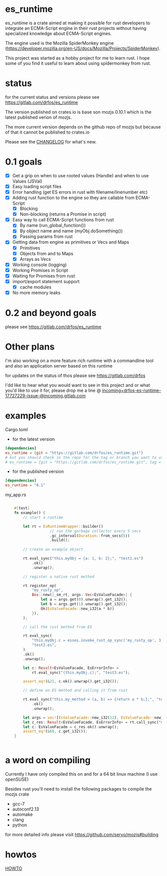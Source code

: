 # es_runtime

es_runtime is a crate aimed at making it possible for rust developers to integrate an ECMA-Script engine in their rust projects without having specialized knowledge about ECMA-Script engines.

The engine used is the Mozilla SpiderMonkey engine (https://developer.mozilla.org/en-US/docs/Mozilla/Projects/SpiderMonkey).

This project was started as a hobby project for me to learn rust. I hope some of you find it useful to learn about using spidermonkey from rust.

# status

for the current status and versions please see https://gitlab.com/drfos/es_runtime

The version published on crates.io is base son mozjs 0.10.1 which is the latest published verion of mozjs.

The more current version depends on the github repo of mozjs but because of that it cannot be published to crates.io

Please see the [CHANGELOG](CHANGELOG.md) for what's new.


# 0.1 goals

* [x] Get a grip on when to use rooted values (Handle) and when to use Values (JSVal) 
* [x] Easy loading script files
* [x] Error handling (get ES errors in rust with filename/linenumber etc)
* [x] Adding rust function to the engine so they are callable from ECMA-Script
  * [x] Blocking
  * [x] Non-blocking (returns a Promise in script)
* [x] Easy way to call ECMA-Script functions from rust
  * [x] By name (run_global_function())
  * [x] By object name and name (myObj.doSomething())
  * [x] Passing params from rust
* [x] Getting data from engine as primitives or Vecs and Maps
  * [x] Primitives
  * [x] Objects from and to Maps
  * [x] Arrays as Vecs
* [x] Working console (logging)
* [x] Working Promises in Script
* [x] Waiting for Promises from rust
* [x] import/export statement support
  * [x] cache modules
* [x] No more memory leaks

# 0.2 and beyond goals

please see https://gitlab.com/drfos/es_runtime

# Other plans

I'm also working on a more feature rich runtime with a commandline tool and also an application server based on this runtime

for updates on the status of thos please see https://gitlab.com/drfos

I'dd like to hear what you would want to see in this project and or what you'd like to use it for, please drop me a line @ incoming+drfos-es-runtime-17727229-issue-@incoming.gitlab.com

# examples

Cargo.toml

* for the latest version

```toml
[dependencies]
es_runtime = {git = "https://gitlab.com/drfos/es_runtime.git"}
# but you should check in the repo for the tag or branch you want to use and link to that
# es_runtime = {git = "https://gitlab.com/drfos/es_runtime.git", tag = "0.2.0"}
```

* for the published version

```toml
[dependencies]
es_runtime = "0.1"
```

my_app.rs

```rust

    #[test]
    fn example() {
        // start a runtime

        let rt = EsRuntimeWrapper::builder()
                    // run the garbage collector every 5 secs
                    .gc_interval(Duration::from_secs(5))
                    .build();
    
        // create an example object

        rt.eval_sync("this.myObj = {a: 1, b: 2};", "test1.es")
            .ok()
            .unwrap();

        // register a native rust method

        rt.register_op(
            "my_rusty_op",
            Box::new(|_sm_rt, args: Vec<EsValueFacade>| {
                let a = args.get(0).unwrap().get_i32();
                let b = args.get(1).unwrap().get_i32();
                Ok(EsValueFacade::new_i32(a * b))
            }),
        );

        // call the rust method from ES

        rt.eval_sync(
            "this.myObj.c = esses.invoke_rust_op_sync('my_rusty_op', 3, 7);",
            "test2.es",
        )
        .ok()
        .unwrap();

        let c: Result<EsValueFacade, EsErrorInfo> =
            rt.eval_sync("(this.myObj.c);", "test3.es");

        assert_eq!(&21, c.ok().unwrap().get_i32());

        // define an ES method and calling it from rust

        rt.eval_sync("this.my_method = (a, b) => {return a * b;};", "test4.es")
            .ok()
            .unwrap();

        let args = vec![EsValueFacade::new_i32(12), EsValueFacade::new_i32(5)];
        let c_res: Result<EsValueFacade, EsErrorInfo> = rt.call_sync("my_method", args);
        let c: EsValueFacade = c_res.ok().unwrap();
        assert_eq!(&60, c.get_i32());
    }



```

# a word on compiling

Currently I have only compiled this on and for a 64 bit linux machine (I use openSUSE) 

Besides rust you'll need to install the following packages to compile the mozjs crate

* gcc-7
* autoconf2.13
* automake
* clang
* python

for more detailed info please visit https://github.com/servo/mozjs#building 

# howtos

[HOWTO](docs/HOWTO.md)
